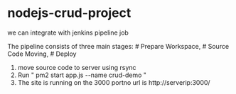 # nodejs-crud-project

we can integrate with jenkins pipeline job 



The pipeline consists of three main stages: # Prepare Workspace, # Source Code Moving, # Deploy

1. move source code to server using rsync
2. Run " pm2 start app.js --name crud-demo "
3. The site is running on the 3000 portno url is http://serverip:3000/
